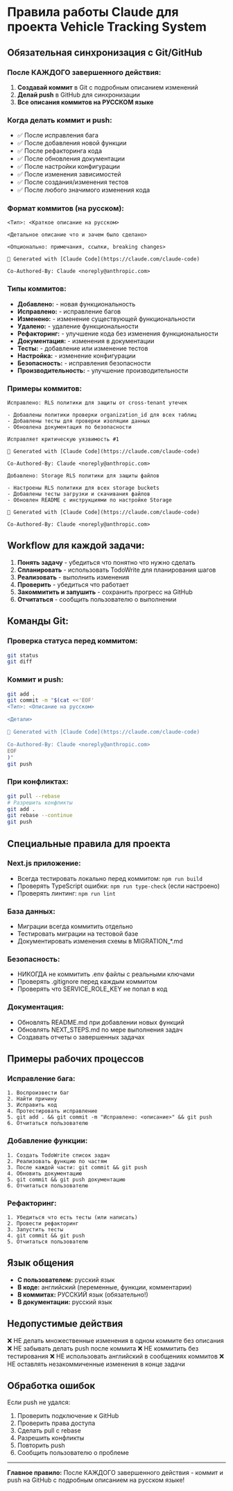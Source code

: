 # Правила работы Claude для проекта Vehicle Tracking System

## Обязательная синхронизация с Git/GitHub

### После КАЖДОГО завершенного действия:

1. **Создавай коммит** в Git с подробным описанием изменений
2. **Делай push** в GitHub для синхронизации
3. **Все описания коммитов на РУССКОМ языке**

### Когда делать коммит и push:

- ✅ После исправления бага
- ✅ После добавления новой функции
- ✅ После рефакторинга кода
- ✅ После обновления документации
- ✅ После настройки конфигурации
- ✅ После изменения зависимостей
- ✅ После создания/изменения тестов
- ✅ После любого значимого изменения кода

### Формат коммитов (на русском):

```
<Тип>: <Краткое описание на русском>

<Детальное описание что и зачем было сделано>

<Опционально: примечания, ссылки, breaking changes>

🤖 Generated with [Claude Code](https://claude.com/claude-code)

Co-Authored-By: Claude <noreply@anthropic.com>
```

### Типы коммитов:

- **Добавлено:** - новая функциональность
- **Исправлено:** - исправление багов
- **Изменено:** - изменение существующей функциональности
- **Удалено:** - удаление функциональности
- **Рефакторинг:** - улучшение кода без изменения функциональности
- **Документация:** - изменения в документации
- **Тесты:** - добавление или изменение тестов
- **Настройка:** - изменение конфигурации
- **Безопасность:** - исправления безопасности
- **Производительность:** - улучшение производительности

### Примеры коммитов:

```
Исправлено: RLS политики для защиты от cross-tenant утечек

- Добавлены политики проверки organization_id для всех таблиц
- Добавлены тесты для проверки изоляции данных
- Обновлена документация по безопасности

Исправляет критическую уязвимость #1

🤖 Generated with [Claude Code](https://claude.com/claude-code)

Co-Authored-By: Claude <noreply@anthropic.com>
```

```
Добавлено: Storage RLS политики для защиты файлов

- Настроены RLS политики для всех storage buckets
- Добавлены тесты загрузки и скачивания файлов
- Обновлен README с инструкциями по настройке Storage

🤖 Generated with [Claude Code](https://claude.com/claude-code)

Co-Authored-By: Claude <noreply@anthropic.com>
```

## Workflow для каждой задачи:

1. **Понять задачу** - убедиться что понятно что нужно сделать
2. **Спланировать** - использовать TodoWrite для планирования шагов
3. **Реализовать** - выполнить изменения
4. **Проверить** - убедиться что работает
5. **Закоммитить и запушить** - сохранить прогресс на GitHub
6. **Отчитаться** - сообщить пользователю о выполнении

## Команды Git:

### Проверка статуса перед коммитом:
```bash
git status
git diff
```

### Коммит и push:
```bash
git add .
git commit -m "$(cat <<'EOF'
<Тип>: <Описание на русском>

<Детали>

🤖 Generated with [Claude Code](https://claude.com/claude-code)

Co-Authored-By: Claude <noreply@anthropic.com>
EOF
)"
git push
```

### При конфликтах:
```bash
git pull --rebase
# Разрешить конфликты
git add .
git rebase --continue
git push
```

## Специальные правила для проекта

### Next.js приложение:
- Всегда тестировать локально перед коммитом: `npm run build`
- Проверять TypeScript ошибки: `npm run type-check` (если настроено)
- Проверять линтинг: `npm run lint`

### База данных:
- Миграции всегда коммитить отдельно
- Тестировать миграции на тестовой базе
- Документировать изменения схемы в MIGRATION_*.md

### Безопасность:
- НИКОГДА не коммитить .env файлы с реальными ключами
- Проверять .gitignore перед каждым коммитом
- Проверять что SERVICE_ROLE_KEY не попал в код

### Документация:
- Обновлять README.md при добавлении новых функций
- Обновлять NEXT_STEPS.md по мере выполнения задач
- Создавать отчеты о завершенных задачах

## Примеры рабочих процессов

### Исправление бага:

```
1. Воспроизвести баг
2. Найти причину
3. Исправить код
4. Протестировать исправление
5. git add . && git commit -m "Исправлено: <описание>" && git push
6. Отчитаться пользователю
```

### Добавление функции:

```
1. Создать TodoWrite список задач
2. Реализовать функцию по частям
3. После каждой части: git commit && git push
4. Обновить документацию
5. git commit && git push документацию
6. Отчитаться пользователю
```

### Рефакторинг:

```
1. Убедиться что есть тесты (или написать)
2. Провести рефакторинг
3. Запустить тесты
4. git commit && git push
5. Отчитаться пользователю
```

## Язык общения

- **С пользователем:** русский язык
- **В коде:** английский (переменные, функции, комментарии)
- **В коммитах:** РУССКИЙ язык (обязательно!)
- **В документации:** русский язык

## Недопустимые действия

❌ НЕ делать множественные изменения в одном коммите без описания
❌ НЕ забывать делать push после коммита
❌ НЕ коммитить без тестирования
❌ НЕ использовать английский в сообщениях коммитов
❌ НЕ оставлять незакоммиченные изменения в конце задачи

## Обработка ошибок

Если push не удался:
1. Проверить подключение к GitHub
2. Проверить права доступа
3. Сделать pull с rebase
4. Разрешить конфликты
5. Повторить push
6. Сообщить пользователю о проблеме

---

**Главное правило:** После КАЖДОГО завершенного действия - коммит и push на GitHub с подробным описанием на русском языке!
